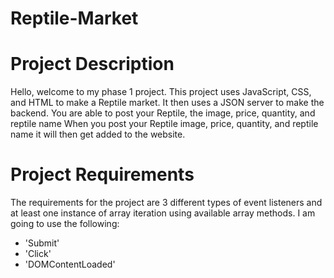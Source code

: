 Reptile-Market
======= 

Project Description
=======

Hello, welcome to my phase 1 project. This project uses JavaScript, CSS, and HTML to make a Reptile market. It then uses a JSON server to make the backend. You are able to post your Reptile, the image, price, quantity, and reptile name When you post your Reptile image, price, quantity, and reptile name it will then get added to the website.

Project Requirements
=======

The requirements for the project are 3 different types of event listeners and at least one instance of array iteration using available array methods.                                                 I am going to use the following:
* 'Submit'
* 'Click'
* 'DOMContentLoaded'
